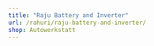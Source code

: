 ```yaml
---
title: "Raju Battery and Inverter"
url: /rahuri/raju-battery-and-inverter/
shop: Autowerkstatt
---
```

